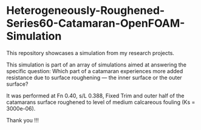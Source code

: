 # Heterogeneously-Roughened-Series60-Catamaran-OpenFOAM-Simulation
This repository showcases a simulation from my research projects.

This simulation is part of an array of simulations aimed at answering 
the specific question: Which part of a catamaran experiences more added 
resistance due to surface roughening 
— the inner surface or the outer surface?

It was performed at Fn 0.40, s/L 0.388, Fixed Trim and 
outer half of the catamarans surface roughened to level of
medium calcareous fouling (Ks = 3000e-06).

Thank you !!!
